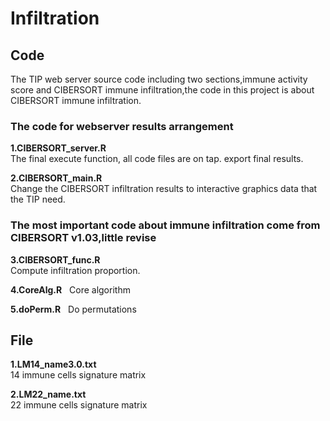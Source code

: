 # Infiltration
## Code
The TIP web server source code including two sections,immune activity score and CIBERSORT immune infiltration,the code in this project is about CIBERSORT immune infiltration. 

### The code for webserver results arrangement  
**1.CIBERSORT_server.R**  
The final execute function, all code files are on tap. export final results.  

**2.CIBERSORT_main.R**  
Change the CIBERSORT infiltration results to interactive graphics data that the TIP need.  

### The most important code about immune infiltration come from CIBERSORT v1.03,little revise

**3.CIBERSORT_func.R**  
Compute infiltration proportion.

**4.CoreAlg.R**  
Core algorithm  

**5.doPerm.R**   
Do permutations  



## File
**1.LM14_name3.0.txt**  
14 immune cells signature matrix  

**2.LM22_name.txt**  
22 immune cells signature matrix  
